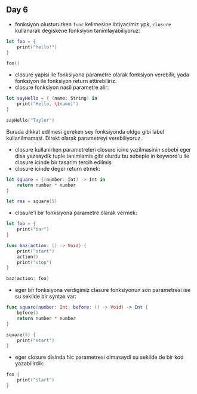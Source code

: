 ## Day 6

- fonksiyon olustururken `func` kelimesine ihtiyacimiz ypk, `closure` kullanarak degiskene fonksiyon tanimlayabiliyoruz:

```swift
let foo = {
    print("hello!")
}

foo()
```

- closure yapisi ile fonksiyona parametre olarak fonksiyon verebilir, yada fonksiyon ile fonksiyon return ettirebiliriz.
- closure fonksiyon nasil parametre alir:

```swift
let sayHello = { (name: String) in
    print("Hello, \(name)")
}

sayHello("Taylor")
```

Burada dikkat edilmesi gereken sey fonksiyonda oldgu gibi label kullanilmamasi. Direkt olarak parametreyi verebiliyoruz.

- closure kullanirken parametreleri closure icine yazilmasinin sebebi eger disa yazsaydik tuple tanimlamis gibi olurdu bu sebeple in keyword'u ile closure icinde bir tasarim tercih edilmis
- closure icinde deger return etmek:

```swift
let square = {(number: Int) -> Int in
    return number * number
}

let res = square(5)
```

- closure'i bir fonksiyona parametre olarak vermek:

```swift
let foo = {
    print("bar")
}

func baz(action: () -> Void) {
    print("start")
    action()
    print("stop")
}

baz(action: foo)
```

- eger bir fonksiyona verdigimiz clasure fonksiyonun son parametresi ise su sekilde bir syntax var:

```swift
func square(number: Int, before: () -> Void) -> Int {
    before()
    return number * number
}

square(5) {
    print("start")
}
```

- eger closure disinda hic parametresi olmasaydi su sekilde de bir kod yazabilirdik:

```swift
foo {
    print("start")
}
```